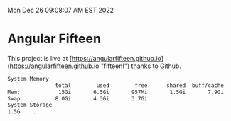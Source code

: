 Mon Dec 26 09:08:07 AM EST 2022

# Angular Fifteen


This project is live at [https://angularfifteen.github.io](https://angularfifteen.github.io "fifteen!") thanks to Github.

```bash
System Memory
               total        used        free      shared  buff/cache   available
Mem:            15Gi       6.5Gi       957Mi       1.5Gi       7.9Gi       6.8Gi
Swap:          8.0Gi       4.3Gi       3.7Gi
System Storage
1.5G	.
```
